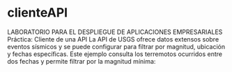 # clienteAPI
LABORATORIO PARA EL DESPLIEGUE DE APLICACIONES EMPRESARIALES
Práctica: Cliente de una API
La API de USGS ofrece datos extensos sobre eventos sísmicos y se puede configurar para filtrar por magnitud, ubicación y fechas específicas. 
Este ejemplo consulta los terremotos ocurridos entre dos fechas y permite filtrar por la magnitud mínima:

